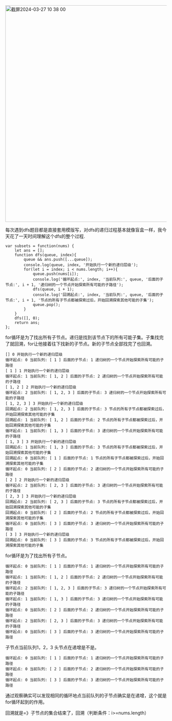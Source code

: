 <img width="675" alt="截屏2024-03-27 10 38 00" src="https://github.com/xkong-study/gucheng_algorithm/assets/100473178/515edc02-cf60-4676-be26-af7b9ab18f06">

每次遇到dfs题目都是直接套用模版写，对dfs的递归过程基本就像盲盒一样，我今天花了一天时间理解这个dfs的整个过程.         

```code
var subsets = function(nums) {
    let ans = [];
    function dfs(queue, index){
        queue && ans.push([...queue]);
        console.log(queue, index, '开始执行一个新的递归层级');
        for(let i = index; i < nums.length; i++){
            queue.push(nums[i]);
            console.log('循环起点:', index, '当前队列:', queue, '后面的子节点:', i + 1, '递归树的一个节点开始探索所有可能的子路径');
            dfs(queue, i + 1);
            console.log('回溯起点:', index, '当前队列:', queue, '后面的子节点:', i + 1, '节点的所有子节点都被探索过后，开始回溯探索其他可能的子集');
            queue.pop();
        }
    }
    dfs([], 0);
    return ans;
};
```
for循环是为了找出所有子节点。递归是找到该节点下的所有可能子集。子集找完了就回溯，for让他接着往下找新的子节点。新的子节点全部找完了也回溯。               

```code
[] 0 开始执行一个新的递归层级
循环起点: 0 当前队列: [ 1 ] 后面的子节点: 1 递归树的一个节点开始探索所有可能的子路径
[ 1 ] 1 开始执行一个新的递归层级
循环起点: 1 当前队列: [ 1, 2 ] 后面的子节点: 2 递归树的一个节点开始探索所有可能的子路径
[ 1, 2 ] 2 开始执行一个新的递归层级
循环起点: 2 当前队列: [ 1, 2, 3 ] 后面的子节点: 3 递归树的一个节点开始探索所有可能的子路径
[ 1, 2, 3 ] 3 开始执行一个新的递归层级
回溯起点: 2 当前队列: [ 1, 2, 3 ] 后面的子节点: 3 节点的所有子节点都被探索过后，开始回溯探索其他可能的子集
回溯起点: 1 当前队列: [ 1, 2 ] 后面的子节点: 2 节点的所有子节点都被探索过后，开始回溯探索其他可能的子集
循环起点: 1 当前队列: [ 1, 3 ] 后面的子节点: 3 递归树的一个节点开始探索所有可能的子路径
[ 1, 3 ] 3 开始执行一个新的递归层级
回溯起点: 1 当前队列: [ 1, 3 ] 后面的子节点: 3 节点的所有子节点都被探索过后，开始回溯探索其他可能的子集
回溯起点: 0 当前队列: [ 1 ] 后面的子节点: 1 节点的所有子节点都被探索过后，开始回溯探索其他可能的子集
循环起点: 0 当前队列: [ 2 ] 后面的子节点: 2 递归树的一个节点开始探索所有可能的子路径
[ 2 ] 2 开始执行一个新的递归层级
循环起点: 2 当前队列: [ 2, 3 ] 后面的子节点: 3 递归树的一个节点开始探索所有可能的子路径
[ 2, 3 ] 3 开始执行一个新的递归层级
回溯起点: 2 当前队列: [ 2, 3 ] 后面的子节点: 3 节点的所有子节点都被探索过后，开始回溯探索其他可能的子集
回溯起点: 0 当前队列: [ 2 ] 后面的子节点: 2 节点的所有子节点都被探索过后，开始回溯探索其他可能的子集
循环起点: 0 当前队列: [ 3 ] 后面的子节点: 3 递归树的一个节点开始探索所有可能的子路径
[ 3 ] 3 开始执行一个新的递归层级
回溯起点: 0 当前队列: [ 3 ] 后面的子节点: 3 节点的所有子节点都被探索过后，开始回溯探索其他可能的子集
```


for循环是为了找出所有子节点。    
```code
循环起点: 0 当前队列: [ 1 ] 后面的子节点: 1 递归树的一个节点开始探索所有可能的子路径
循环起点: 1 当前队列: [ 1, 2 ] 后面的子节点: 2 递归树的一个节点开始探索所有可能的子路径
循环起点: 2 当前队列: [ 1, 2, 3 ] 后面的子节点: 3 递归树的一个节点开始探索所有可能的子路径
循环起点: 1 当前队列: [ 1, 3 ] 后面的子节点: 3 递归树的一个节点开始探索所有可能的子路径
循环起点: 0 当前队列: [ 2 ] 后面的子节点: 2 递归树的一个节点开始探索所有可能的子路径
循环起点: 2 当前队列: [ 2, 3 ] 后面的子节点: 3 递归树的一个节点开始探索所有可能的子路径
循环起点: 0 当前队列: [ 3 ] 后面的子节点: 3 递归树的一个节点开始探索所有可能的子路径
```
子节点当前队列1，2，3 头节点在递增是不是。    
```code
循环起点: 0 当前队列: [ 1 ] 后面的子节点: 1 递归树的一个节点开始探索所有可能的子路径
循环起点: 0 当前队列: [ 2 ] 后面的子节点: 2 递归树的一个节点开始探索所有可能的子路径
循环起点: 0 当前队列: [ 3 ] 后面的子节点: 3 递归树的一个节点开始探索所有可能的子路径   
```
通过观察确实可以发现相同的循环地点当前队列的子节点确实是在递增，这个就是for循环起到的作用。    

回溯就是=》子节点的集合结束了，回溯（判断条件：i>=nums.length）    
